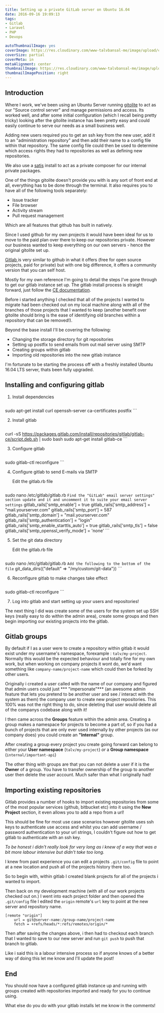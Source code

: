 ```yaml
---
title: Setting up a private GitLab server on Ubuntu 16.04
date: 2016-09-16 19:09:13
tags: 
- Gitlab
- Laravel
- PHP
- Devops

autoThumbnailImage: yes
coverImage: https://res.cloudinary.com/www-talvbansal-me/image/upload/c_scale,w_1600/v1555352729/posts/st-basils-moscow.jpg
coverSize: partial
coverMeta: in
metaAlignment: center
thumbnailImage: https://res.cloudinary.com/www-talvbansal-me/image/upload/c_scale,w_280/v1555352729/posts/st-basils-moscow.jpg
thumbnailImagePosition: right
---
```


## Introduction
Where I work, we've been using an Ubuntu Server running [gitolite](http://gitolite.com/gitolite/index.html) to act as our "Source control server" and manage permissions and access. Its worked well, and after some initial configuration (which I recall being pretty tricky) looking after the gitolite instance has been pretty easy and could easily continue to serve our needs as a small business well.

Adding new users required you to get an ssh key from the new user, add it to an "administration repository" and then add their name to a config file within that repository. The same config file could then be used to determine which access rights they had to repositories as well as defining new repositories.

We also use a [satis](https://getcomposer.org/doc/articles/handling-private-packages-with-satis.md) install to act as a private composer for our internal private packages.

One of the things gitolite doesn't provide you with is any sort of front end at all, everything has to be done through the terminal. It also requires you to have all of the following tools separately:

- Issue tracker
- File browser
- Activity stream
- Pull request management

Which are all features that github has built in natively. 

<!-- more -->

Since I used github for my own projects it would have been ideal for us to move to the paid plan over there to keep our repositories private. However our business wanted to keep everything on our own servers - hence the original gitolite set up. 

[Gitlab ](http://www.gitlab.com) is very similar to github in what it offers (free for open source projects, paid for private) but with one big difference, it offers a community version that you can self host. 

Mostly for my own reference I'm going to detail the steps I've gone through to get our gitlab instance set up. The gitlab install process is straight forward, just follow the [CE documentation](https://about.gitlab.com/downloads/#ubuntu1604).

Before i started anything I checked that all of the projects I wanted to migrate had been checked out on my local machine along with all of the branches of those projects that I wanted to keep (another benefit over gitolite should bring is the ease of identifying old branches within a repository that can be removed!).

 Beyond the base install I'll be covering the following:

- Changing the storage directory for git repositories
- Setting up postfix to send emails from out mail server using SMTP
- Creating groups within gitlab
- Importing old repositories into the new gitlab instance

I'm fortunate to be starting the process off with a freshly installed Ubuntu 16.04 LTS server, thats been fully upgraded.

## Installing and configuring gitlab

1. Install dependencies
	
	```
sudo apt-get install curl openssh-server ca-certificates postfix
	```

2. Install gitlab

	```
curl -sS https://packages.gitlab.com/install/repositories/gitlab/gitlab-ce/script.deb.sh | sudo bash
sudo apt-get install gitlab-ce
	```

3. Configure gitlab

	```
sudo gitlab-ctl reconfigure
	```

4. Configure gitlab to send E-mails via SMTP

	Edit the gitlab.rb file
	```
sudo nano /etc/gitlab/gitlab.rb
	```
Find the "GitLab" email server settings" section update and it and uncomment it to suite your email server settings
	```
gitlab_rails['smtp_enable'] = true
gitlab_rails['smtp_address'] = "mail.yourserver.com"
gitlab_rails['smtp_port'] = 587
gitlab_rails['smtp_domain'] = "mail.yourserver.com"
gitlab_rails['smtp_authentication'] = "login"
gitlab_rails['smtp_enable_starttls_auto'] = true
gitlab_rails['smtp_tls'] = false
gitlab_rails['smtp_openssl_verify_mode'] = 'none'
	```

5. Set the git data directory

	Edit the gitlab.rb file
	```
sudo nano /etc/gitlab/gitlab.rb
	```
	 Add the following to the bottom of the file
	 ```
 git_data_dirs({"default" => "/my/custom/git-data"})
	 ```
		
6. Reconfigure gitlab to make changes take effect

	```
sudo gitlab-ctl reconfigure
	```
	
7. Log into gitlab and start setting up your users and repositories!


The next thing I did was create some of the users for the system set up SSH keys (really easy to do within the admin area), create some groups and then begin importing our existing projects into the gitlab.
	
## Gitlab groups

By default if I as a user were to create a repository within gitlab it would exist under my username's namespace, forexample : `talv/my-project`. Normally this would be the expected behaviour and totally fine for my own work, but when working on company projects it wont do, we'd want something like `company-name/project-name` which could then be forked by other users.

Originally i created a user called with the name of our company and figured that admin users could just *** "impersonate"*** (an awesome admin feature that lets you pretend to be another user and see / interact with the system as them) the company user to create new project repositories. This 100% was not the right thing to do, since deleting that user would delete all of the companys codebase along with it! 

I then came across the **Groups** feature within the admin area. Creating a group makes a namespace for projects to become a part of, so if you had a bunch of projects that are only ever used internally by other projects (as our company does) you could create an **"Internal"** group. 

After creating a group every project you create going forward can belong to either your **User namespace** (`talv/my-project`) *or* a **Group namespace** (`internal/important-api`)

The other thing with groups are that you can not delete a user if it is the **Owner** of a group. You have to transfer ownership of the group to another user then delete the user account. Much safer than what I originally had!
	
## Importing existing repositories
Gitlab provides a number of hooks to import existing repositories from some of the most popular services (github, bitbucket etc) into it using the **New Project** section, it even allows you to add a repo from a url!

This should be fine for most use case scenarios however gitolite uses ssh keys to authenticate use access and whilst you can add username / password authentication to your url strings, I couldn't figure out how to get gitlab to authenticate with an ssh key. 

*To be honest i didn't really look for very long as i knew of a way that was a bit more labour intensive but didn't take too long.*

I knew from past experience you can edit a projects `.git/config` file to point at a new location and push all of the projects history there too.

So to begin with, within gitlab I created blank projects for all of the projects i wanted to import. 

Then back on my development machine (with all of our work projects checked out on.) I went into each project folder and then opened the `.git/config` file I edited the `origin` remote's `url` key to point at the new server and repository name.

```
[remote "origin"]
	url = git@server-name:/group-name/project-name
	fetch = +refs/heads/*:refs/remotes/origin/*
```

Then after saving the changes above, i then had to checkout each branch that I wanted to save to our new server and run `git push` to push that branch to gitlab.

Like i said this is a labour intensive process so if anyone knows of a better way of doing this let me know and I'll update the post!

## End
You should now have a configured gitlab instance up and running with groups created with repositories imported and ready for you to continue using.

What else do you do with your gitlab installs let me know in the comments!